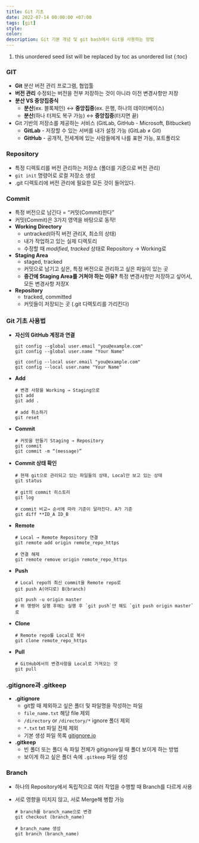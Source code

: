 ```yaml
---
title: Git 기초
date: 2022-07-14 00:00:00 +07:00
tags: [git]
style:
color:
description: Git 기본 개념 및 git bash에서 Git을 사용하는 방법
---
```


1. this unordered seed list will be replaced by toc as unordered list
{:toc}

### GIT

- **Git** 분산 버전 관리 프로그램, 협업툴
- **버전 관리** 수정되는 버전을 전부 저장하는 것이 아니라 이전 변경사항만 저장
- **분산 VS 중앙집중식**
  - **분산**(ex. 블록체인) ↔ **중앙집중**(ex. 은행, 하나의 데이터베이스)
  - **분산**(하나 터져도 복구 가능) ↔ **중앙집중**(터지면 끝)
- Git 기반의 저장소를 제공하는 서비스 (GitLab, GitHub - Microsoft, Bitbucket)
  - **GitLab** - 저장할 수 있는 서버를 내가 설정 가능 (GitLab ≠ Git)
  - **GitHub** - 공개적, 전세계에 있는 사람들에게 나를 표현 가능, 포트폴리오

### Repository

- 특정 디렉토리를 버전 관리하는 저장소 (폴더를 기준으로 버전 관리)
- `git init` 명령어로 로컬 저장소 생성
- .git 디렉토리에 버전 관리에 필요한 모든 것이 들어있다.

### Commit

- 특정 버전으로 남긴다 = “커밋(Commit)한다”
- 커밋(Commit)은 3가지 영역을 바탕으로 동작!
- **Working Directory**  
  - untracked(아직 버전 관리X, 최소의 상태)
  - 내가 작업하고 있는 실제 디렉토리
  - 수정할 때 _modified, tracked_ 상태로 Repository → Working로
- **Staging Area**  
  - staged, tracked
  - 커밋으로 남기고 싶은, 특정 버전으로 관리하고 싶은 파일이 있는 곳
  - **중간에 Staging Area를 거쳐야 하는 이유?** 특정 변경사항만 저장하고 싶어서, 모든 변경사항 저장X
- **Repository**  
  - tracked, committed
  - 커밋들이 저장되는 곳 (.git 디렉토리를 가리킨다)

### Git 기초 사용법

- **자신의 GitHub 계정과 연결**

  ```git
  git config --global user.email "you@example.com"
  git config --global user.name "Your Name"

  git config --local user.email "you@example.com"
  git config --local user.name "Your Name"
  ```

- **Add**

  ```git
  # 변경 사항을 Working → Staging으로
  git add
  git add .

  # add 취소하기
  git reset
  ```

- **Commit**

  ```git
  # 커밋을 만들기 Staging → Repository
  git commit
  git commit -m “(message)”
  ```

- **Commit 상태 확인**
  
  ```git
  # 현재 git으로 관리되고 있는 파일들의 상태, Local만 보고 있는 상태
  git status

  # git의 commit 히스토리
  git log

  # commit 비교→ 순서에 따라 기준이 달라진다. A가 기준
  git diff **ID_A ID_B
  ```

- **Remote**
  
  ```git
  # Local → Remote Repository 연결
  git remote add origin remote_repo_https

  # 연결 해제
  git remote remove origin remote_repo_https
  ```

- **Push**
  
  ```git
  # Local repo의 최신 commit을 Remote repo로
  git push A(어디로) B(branch)

  git push -u origin master
  # 위 명령어 실행 후에는 실행 후 `git push`만 해도 `git push origin master`로
  ```

- **Clone**
  
  ```git
  # Remote repo를 Local로 복사
  git clone remote_repo_https
  ```

- **Pull**
  
  ```git
  # GitHub에서의 변경사항을 Local로 가져오는 것
  git pull
  ```

### .gitignore과 .gitkeep

- **.gitignore**
  - git할 때 제외하고 싶은 폴더 및 파일명을 작성하는 파일
  - `file_name.txt` 해당 file 제외
  - `/directory` or `/directory/*` ignore 폴더 제외
  - `*.txt` txt 파일 전체 제외
  - 기본 생성 파일 목록 [gitignore.io](https://www.toptal.com/developers/gitignore/)
- **.gitkeep**
  - 빈 폴더 또는 폴더 속 파일 전체가 gitignore일 때 폴더 보이게 하는 방법
  - 보이게 하고 싶은 폴더 속에 `.gitkeep` 파일 생성

### Branch

- 하나의 Repository에서 독립적으로 여러 작업을 수행할 때 Branch를 다르게 사용
- 서로 영향을 미치지 않고, 서로 Merge해 병합 가능

  ```git
  # branch를 branch_name으로 변경
  git checkout (branch_name)

  # branch_name 생성
  git branch (branch_name)
  ```
